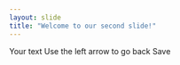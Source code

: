 ```yaml
---
layout: slide
title: "Welcome to our second slide!"
---
```

Your text
Use the left arrow to go back
Save
